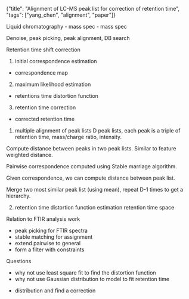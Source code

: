 {"title": "Alignment of LC-MS peak list for correction of retention time", "tags": ["yang_chen", "alignment", "paper"]}

Liquid chromatography - mass spec - mass spec

Denoise, peak picking, peak alignment, DB search

Retention time shift correction

1. initial correspondence estimation
- correspondence map
2. maximum likelihood estimation
- retentions time distortion function
3. retention time correction
- corrected retention time

1. multiple alignment of peak lists
D peak lists, each peak is a triple of retention time, mass/charge ratio,
intensity.

Compute distance between peaks in two peak lists. Similar to feature weighted
distance.

Pairwise correspondence computed using Stable marriage algorithm.

Given correspondence, we can compute distance between peak list.

Merge two most similar peak list (using mean), repeat D-1 times to get a
hierarchy.

2. retention time distortion function estimation
retention time space

Relation to FTIR analysis work
- peak picking for FTIR spectra
- stable matching for assignment
- extend pairwise to general
- form a filter with constraints

Questions
- why not use least square fit to find the distortion function
- why not use Gaussian distribution to model to fit retention time
* distribution and find a correction
